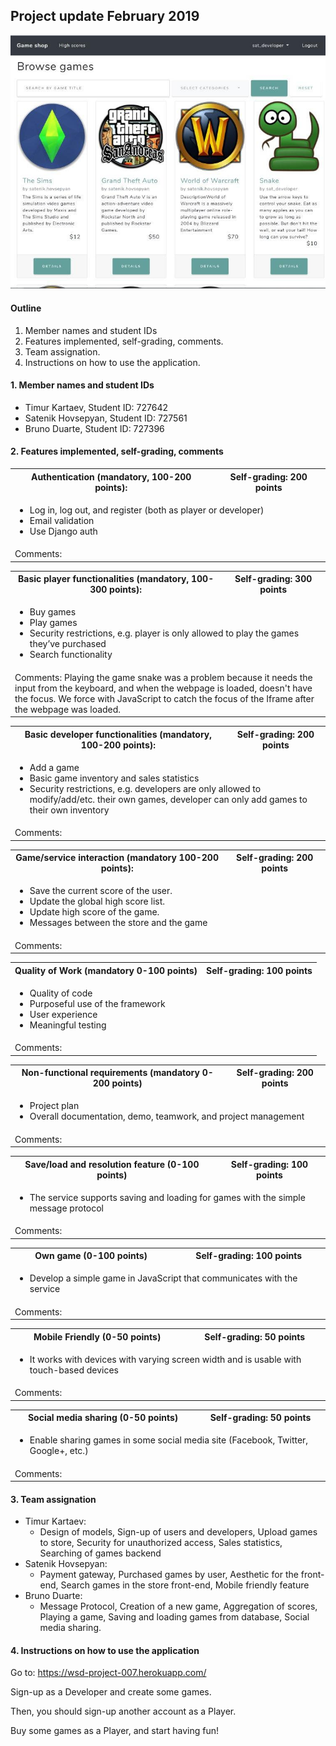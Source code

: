 ## Project update February 2019

![](/static/gameshop_snapshot.jpg)

#### Outline

1. Member names and student IDs
1. Features implemented, self-grading, comments.
1. Team assignation.
1. Instructions on how to use the application.

#### 1. Member names and student IDs

* Timur Kartaev, Student ID:  727642
* Satenik Hovsepyan, Student ID: 727561
* Bruno Duarte, Student ID: 727396

#### 2. Features implemented, self-grading, comments

<table>
  <tr>
    <th> 
      Authentication (mandatory, 100-200 points):
    </th>
    <th> 
      Self-grading: 200 points
    </th>
  </tr>
  <tr>
    <td colspan="2">
      <ul>
        <li>Log in, log out, and register (both as player or developer)</li>
        <li>Email validation</li>
        <li>Use Django auth</li>
      </ul>
    </td>
  </tr>
  <td colspan="2">
    Comments:
  </td>
</table>

<table>
  <tr>
    <th>
      Basic player functionalities (mandatory, 100-300 points):
    </th>
    <th> 
      Self-grading: 300 points
    </th>
  </tr>
  <tr>
    <td colspan="2">
      <ul>
        <li>Buy games</li>
        <li>Play games</li>
        <li>Security restrictions, e.g. player is only allowed to play the games they’ve purchased</li>
        <li>Search functionality</li>
      </ul>
    </td>
  </tr>
  <td colspan="2">
    Comments: Playing the game snake was a problem because it needs the input from the keyboard, and when the webpage is loaded, doesn't have the focus. We force with JavaScript to catch the focus of the Iframe after the webpage was loaded.
  </td>
</table>

<table>
  <tr>
    <th>
      Basic developer functionalities (mandatory, 100-200 points):
    </th>
    <th> 
      Self-grading: 200 points
    </th>
  </tr>
  <tr>
    <td colspan="2">
      <ul>
        <li>Add a game</li>
        <li>Basic game inventory and sales statistics</li>
        <li>Security restrictions, e.g. developers are only allowed to modify/add/etc. their own games, developer can only add games to their own inventory</li>
      </ul>
    </td>
  </tr>
  <td colspan="2">
    Comments:
  </td>
</table>

<table>
  <tr>
    <th>
      Game/service interaction (mandatory 100-200 points):
    </th>
    <th> 
      Self-grading: 200 points
    </th>
  </tr>
  <tr>
    <td colspan="2">
      <ul>
        <li>Save the current score of the user.</li>
        <li>Update the global high score list.
</li>
        <li>Update high score of the game.</li>
        <li>Messages between the store and the game</li>
      </ul>
    </td>
  </tr>
  <td colspan="2">
    Comments:
  </td>
</table>


<table>
  <tr>
    <th>
      Quality of Work (mandatory 0-100 points)
    </th>
    <th> 
      Self-grading: 100 points
    </th>
  </tr>
  <tr>
    <td colspan="2">
      <ul>
        <li>Quality of code</li>
        <li>Purposeful use of the framework</li>
        <li>User experience</li>
        <li>Meaningful testing</li>
      </ul>
    </td>
  </tr>
  <td colspan="2">
    Comments:
  </td>
</table>



<table>
  <tr>
    <th>
      Non-functional requirements (mandatory 0-200 points)
    </th>
    <th> 
      Self-grading: 200 points
    </th>
  </tr>
  <tr>
    <td colspan="2">
      <ul>
        <li>Project plan</li>
        <li>Overall documentation, demo, teamwork, and project management</li>
      </ul>
    </td>
  </tr>
  <td colspan="2">
    Comments:
  </td>
</table>


<table>
  <tr>
    <th>
      Save/load and resolution feature (0-100 points)
    </th>
    <th> 
      Self-grading: 100 points
    </th>
  </tr>
  <tr>
    <td colspan="2">
      <ul>
        <li>The service supports saving and loading for games with the simple message protocol </li>
      </ul>
    </td>
  </tr>
  <td colspan="2">
    Comments:
  </td>
</table>


<table>
  <tr>
    <th>
      Own game (0-100 points)
    </th>
    <th> 
      Self-grading: 100 points
    </th>
  </tr>
  <tr>
    <td colspan="2">
      <ul>
        <li>Develop a simple game in JavaScript that communicates with the service</li>
      </ul>
    </td>
  </tr>
  <td colspan="2">
    Comments:
  </td>
</table>

<table>
  <tr>
    <th>
      Mobile Friendly (0-50 points)
    </th>
    <th> 
      Self-grading: 50 points
    </th>
  </tr>
  <tr>
    <td colspan="2">
      <ul>
        <li>It works with devices with varying screen width and is usable with touch-based devices</li>
      </ul>
    </td>
  </tr>
  <td colspan="2">
    Comments:
  </td>
</table>

<table>
  <tr>
    <th>
      Social media sharing (0-50 points)
    </th>
    <th> 
      Self-grading: 50 points
    </th>
  </tr>
  <tr>
    <td colspan="2">
      <ul>
        <li>Enable sharing games in some social media site (Facebook, Twitter, Google+, etc.)</li>
      </ul>
    </td>
  </tr>
  <td colspan="2">
    Comments:
  </td>
</table>


#### 3. Team assignation

* Timur Kartaev: 
    * Design of models, Sign-up of users and developers, Upload games to store, Security for unauthorized access, Sales statistics, Searching of games backend
* Satenik Hovsepyan:
    * Payment gateway, Purchased games by user, Aesthetic for the front-end, Search games in the store front-end, Mobile friendly feature
* Bruno Duarte:
    * Message Protocol, Creation of a new game, Aggregation of scores, Playing a game, Saving and loading games from database, Social media sharing.
    
#### 4. Instructions on how to use the application

Go to: https://wsd-project-007.herokuapp.com/

Sign-up as a Developer and create some games.

Then, you should sign-up another account as a Player.

Buy some games as a Player, and start having fun!